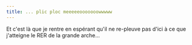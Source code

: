 ```yaml
---
title: ... plic ploc meeeeeooooooowwwww
---
```


Et c'est là que je rentre en espérant qu'il ne re-pleuve pas d'ici à ce que
j'atteigne le RER de la grande arche...

